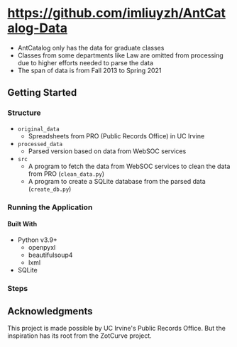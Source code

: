 # https://github.com/imliuyzh/AntCatalog-Data
+ AntCatalog only has the data for graduate classes
+ Classes from some departments like Law are omitted from processing due to higher efforts needed to parse the data
+ The span of data is from Fall 2013 to Spring 2021

## Getting Started
### Structure
+ `original_data`
  + Spreadsheets from PRO (Public Records Office) in UC Irvine
+ `processed_data`
  + Parsed version based on data from WebSOC services
+ `src`
  + A program to fetch the data from WebSOC services to clean the data from PRO (`clean_data.py`)
  + A program to create a SQLite database from the parsed data (`create_db.py`)

### Running the Application
#### Built With
+ Python v3.9+
  + openpyxl
  + beautifulsoup4
  + lxml
+ SQLite

### Steps


## Acknowledgments
This project is made possible by UC Irvine's Public Records Office. But the inspiration has its root from the ZotCurve project.